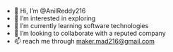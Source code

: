 - 👋 Hi, I’m @AnilReddy216
- 👀 I’m interested in exploring
- 🌱 I’m currently learning software technologies
- 💞️ I’m looking to collaborate with a reputed company
- 📫 reach me through maker.mad216@gmail.com

<!---
AnilReddy216/AnilReddy216 is a ✨ special ✨ repository because its `README.md` (this file) appears on your GitHub profile.
You can click the Preview link to take a look at your changes.
--->
